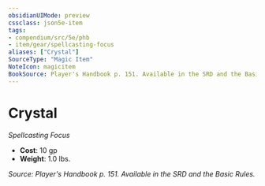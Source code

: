 ```yaml
---
obsidianUIMode: preview
cssclass: json5e-item
tags:
- compendium/src/5e/phb
- item/gear/spellcasting-focus
aliases: ["Crystal"]
SourceType: "Magic Item"
NoteIcon: magicitem
BookSource: Player's Handbook p. 151. Available in the SRD and the Basic Rules.
---
```

# Crystal
*Spellcasting Focus*  

- **Cost**: 10 gp
- **Weight**: 1.0 lbs.

*Source: Player's Handbook p. 151. Available in the SRD and the Basic Rules.*